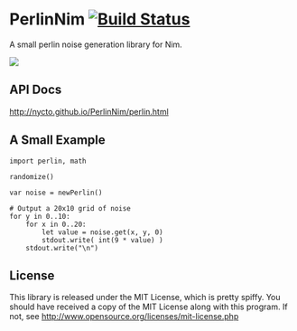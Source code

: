 PerlinNim [![Build Status](https://travis-ci.org/Nycto/PerlinNim.svg?branch=master)](https://travis-ci.org/Nycto/PerlinNim)
===========

A small perlin noise generation library for Nim.

![](http://nycto.github.io/PerlinNim/example.png)

API Docs
--------

http://nycto.github.io/PerlinNim/perlin.html

A Small Example
---------------

```nimrod
import perlin, math

randomize()

var noise = newPerlin()

# Output a 20x10 grid of noise
for y in 0..10:
    for x in 0..20:
        let value = noise.get(x, y, 0)
        stdout.write( int(9 * value) )
    stdout.write("\n")
```

License
-------

This library is released under the MIT License, which is pretty spiffy. You
should have received a copy of the MIT License along with this program. If
not, see http://www.opensource.org/licenses/mit-license.php



